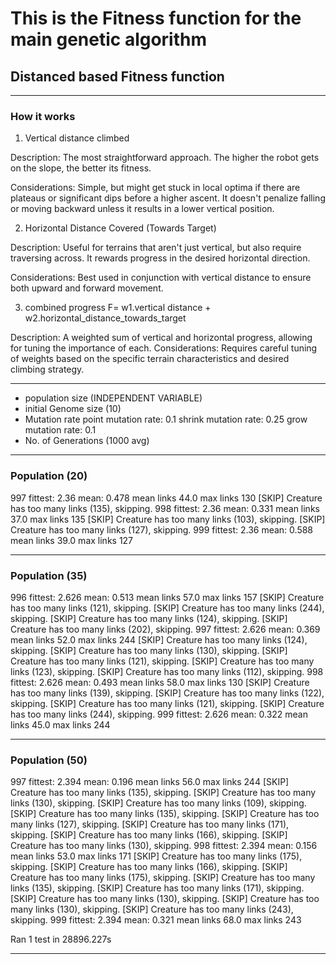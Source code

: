 # This is the Fitness function for the main genetic algorithm 

## Distanced based Fitness function 

------------------------------------------------------------------------
### How it works

1) Vertical distance climbed 

Description: The most straightforward approach. The higher the robot gets on the slope, the better its fitness.

Considerations: Simple, but might get stuck in local optima if there are plateaus or significant dips before a higher ascent. It doesn't penalize falling or moving backward unless it results in a lower vertical position.

2) Horizontal Distance Covered (Towards Target)

Description: Useful for terrains that aren't just vertical, but also require traversing across. It rewards progress in the desired horizontal direction.

Considerations: Best used in conjunction with vertical distance to ensure both upward and forward movement.

3) combined progress
F= w1.vertical distance + w2.horizontal_distance_towards_target

Description: A weighted sum of vertical and horizontal progress, allowing for tuning the importance of each.
Considerations: Requires careful tuning of weights based on the specific terrain characteristics and desired climbing strategy.

------------------------------------------------------------------------

<!-- Settings -->
- population size (INDEPENDENT VARIABLE)
- initial Genome size (10)
- Mutation rate 
    point mutation rate: 0.1
    shrink mutation rate: 0.25
    grow mutation rate: 0.1
- No. of Generations (1000 avg)

------------------------------------------------------------------------

### Population (20)
<!-- Result -->

997 fittest: 2.36 mean: 0.478 mean links 44.0 max links 130
[SKIP] Creature has too many links (135), skipping.
998 fittest: 2.36 mean: 0.331 mean links 37.0 max links 135
[SKIP] Creature has too many links (103), skipping.
[SKIP] Creature has too many links (127), skipping.
999 fittest: 2.36 mean: 0.588 mean links 39.0 max links 127

------------------------------------------------------------------------

### Population (35)
<!-- Result -->
996 fittest: 2.626 mean: 0.513 mean links 57.0 max links 157
[SKIP] Creature has too many links (121), skipping.
[SKIP] Creature has too many links (244), skipping.
[SKIP] Creature has too many links (124), skipping.
[SKIP] Creature has too many links (202), skipping.
997 fittest: 2.626 mean: 0.369 mean links 52.0 max links 244
[SKIP] Creature has too many links (124), skipping.
[SKIP] Creature has too many links (130), skipping.
[SKIP] Creature has too many links (121), skipping.
[SKIP] Creature has too many links (123), skipping.
[SKIP] Creature has too many links (112), skipping.
998 fittest: 2.626 mean: 0.493 mean links 58.0 max links 130
[SKIP] Creature has too many links (139), skipping.
[SKIP] Creature has too many links (122), skipping.
[SKIP] Creature has too many links (121), skipping.
[SKIP] Creature has too many links (244), skipping.
999 fittest: 2.626 mean: 0.322 mean links 45.0 max links 244

------------------------------------------------------------------------

### Population (50)
<!-- Result -->
997 fittest: 2.394 mean: 0.196 mean links 56.0 max links 244
[SKIP] Creature has too many links (135), skipping.
[SKIP] Creature has too many links (130), skipping.
[SKIP] Creature has too many links (109), skipping.
[SKIP] Creature has too many links (135), skipping.
[SKIP] Creature has too many links (127), skipping.
[SKIP] Creature has too many links (171), skipping.
[SKIP] Creature has too many links (166), skipping.
[SKIP] Creature has too many links (130), skipping.
998 fittest: 2.394 mean: 0.156 mean links 53.0 max links 171
[SKIP] Creature has too many links (175), skipping.
[SKIP] Creature has too many links (166), skipping.
[SKIP] Creature has too many links (175), skipping.
[SKIP] Creature has too many links (135), skipping.
[SKIP] Creature has too many links (171), skipping.
[SKIP] Creature has too many links (130), skipping.
[SKIP] Creature has too many links (130), skipping.
[SKIP] Creature has too many links (243), skipping.
999 fittest: 2.394 mean: 0.321 mean links 68.0 max links 243

Ran 1 test in 28896.227s

------------------------------------------------------------------------

